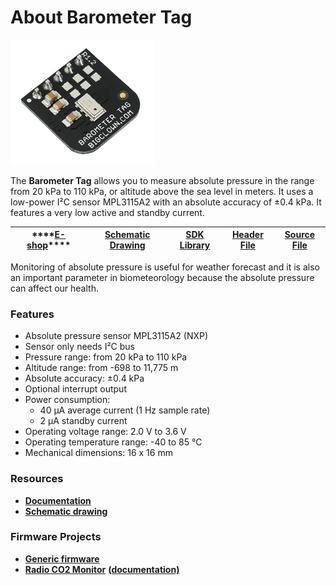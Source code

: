 # About Barometer Tag

![](../.gitbook/assets/_basics_module-overview_barometer-tag.png)

The **Barometer Tag** allows you to measure absolute pressure in the range from 20 kPa to 110 kPa, or altitude above the sea level in meters. It uses a low-power I²C sensor MPL3115A2 with an absolute accuracy of ±0.4 kPa. It features a very low active and standby current.

| \*\*\*\*[**E-shop**](https://shop.bigclown.com/barometer-tag)\*\*\*\* | [**Schematic Drawing**](https://github.com/bigclownlabs/bc-hardware/tree/master/out/bc-tag-barometer) | [**SDK Library**](https://sdk.bigclown.com/group__bc__tag__barometer) | [**Header File**](https://github.com/bigclownlabs/bcf-sdk/blob/master/bcl/inc/bc_tag_barometer.h) | [**Source File**](https://github.com/bigclownlabs/bcf-sdk/blob/master/bcl/src/bc_tag_barometer.c) |
| :---: | :---: | :---: | :---: | :---: |


Monitoring of absolute pressure is useful for weather forecast and it is also an important parameter in biometeorology because the absolute pressure can affect our health.

### Features <a id="features"></a>

* Absolute pressure sensor MPL3115A2 \(NXP\)
* Sensor only needs I²C bus
* Pressure range: from 20 kPa to 110 kPa
* Altitude range: from -698 to 11,775 m
* Absolute accuracy: ±0.4 kPa
* Optional interrupt output
* Power consumption:
  * 40 µA average current \(1 Hz sample rate\)
  * 2 µA standby current
* Operating voltage range: 2.0 V to 3.6 V
* Operating temperature range: -40 to 85 °C
* Mechanical dimensions: 16 x 16 mm

### Resources <a id="resources"></a>

* [**Documentation**](about-barometer-tag.md)
* [**Schematic drawing**](https://github.com/bigclownlabs/bc-hardware/tree/master/out/bc-tag-barometer)

### Firmware Projects <a id="firmware-projects"></a>

* [**Generic firmware**](https://github.com/bigclownlabs/bcf-generic-node/releases)
* [**Radio CO2 Monitor**](https://github.com/bigclownlabs/bcf-radio-co2-monitor/releases) [**\(documentation\)**](../projects/radio-co2-monitor.md)

